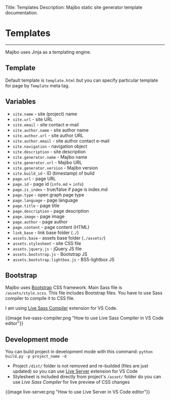 Title: Templates
Description: Majibo static site generator template documentation.

# Templates

----

Majibo uses Jinja as a templating engine. 

## Template

Default template is `template.html` but you can specify particular template for page by `Template` meta tag.

## Variables

* `site.name` - site (project) name
* `site.url` - site URL
* `site.email` - site contact e-mail
* `site.author.name` - site author name
* `site.author.url` - site author URL
* `site.author.email` - site author contact e-mail
* `site.navigation` - navigation object
* `site.description` - site description
* `site.generator.name` - Majibo name
* `site.generator.url` - Majibo URL
* `site.generator.version` - Majibo version
* `site.build_id` - ID (timestamp) of build
* `page.url` - page URL
* `page.id` - page id (`info.md` = `info`)
* `page.is_index` - true/false if page is index.md
* `page.type` - open graph page type
* `page.language` - page language
* `page.title` - page title
* `page.description` - page description
* `page.image` - page image
* `page.author` - page author
* `page.content` - page content (HTML)
* `link_base` - link base folder (`./`)
* `assets.base` - assets base folder (`./assets/`)
* `assets.stylesheet` - site CSS file
* `assets.jquery.js` - jQuery JS file
* `assets.bootstrap.js` - Bootstrap JS
* `assets.bootstrap.lightbox.js` - BS5-lightbox JS

## Bootstrap

Majibo uses [Bootstrap](https://getbootstrap.com/) CSS framework. Main Sass file is `/assets/style.scss`. This file includes Bootstrap files. You have to use Sass compiler to compile it to CSS file.

I am using [Live Sass Compiler](https://marketplace.visualstudio.com/items?itemName=ritwickdey.live-sass) extension for VS Code.

{{image live-sass-compiler.png "How to use Live Sass Compiler in VS Code editor"}}

## Development mode

You can build project in development mode with this command: `python build.py -p project_name -d`

* Project `/dist/` folder is not removed and re-builded (files are just updated) so you can use [Live Server](https://marketplace.visualstudio.com/items?itemName=ritwickdey.LiveServer) extension for VS Code
* Stylesheet is included directly from project's `/asset/` folder do you can use *Live Sass Compiler* for live preview of CSS changes

{{image live-server.png "How to use Live Server in VS Code editor"}}